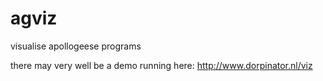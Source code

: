 # agviz
visualise apollogeese programs

there may very well be a demo running here:
http://www.dorpinator.nl/viz
